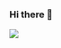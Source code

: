 ### Hi there 👋

<!--
**jwywoo/jwywoo** is a ✨ _special_ ✨ repository because its `README.md` (this file) appears on your GitHub profile.

Here are some ideas to get you started:

- 🔭 I’m currently working on ...
- 🌱 I’m currently learning ...
- 👯 I’m looking to collaborate on ...
- 🤔 I’m looking for help with ...
- 💬 Ask me about ...
- 📫 How to reach me: ...
- 😄 Pronouns: ...
- ⚡ Fun fact: ...
-->
<a href="https://www.notion.so/Wooyong-Jeong-aa90a145d0b34f729be5fa519ecb8c6e" target="_blank"><img src="https://img.shields.io/badge/Woo's Notion?style=plastic&logo=notion&logoColor=#000000"/></a>


